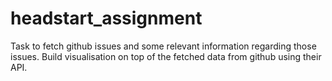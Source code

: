 # headstart_assignment

Task to fetch github issues and some relevant information regarding those issues. Build visualisation on top of the fetched data from github using their API.

